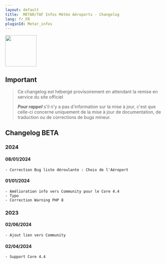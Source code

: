 ```yaml
---
layout: default
title:  METAR/TAF Infos Météo Aéroports - Changelog
lang: fr_FR
pluginId: Metar_infos
---
```


<img src="{{site.baseurl}}/plugin-Metar_infos/{{site.img}}/Metar_infos_icon.png" class="pluginLogo" width="100" />

## Important

> Ce changelog est hébergé provisoirement en attendant la remise en service du site officiel
>
> **_Pour rappel_** s'il n'y a pas d'information sur la mise à jour, c'est que celle-ci concerne uniquement de la mise à jour de documentation, de traduction ou de corrections de bugs mineur.

## Changelog BETA

### 2024

#### 08/01/2024

    - Correction Bug liste déroulante : Choix de l'Aéroport

#### 01/01/2024

    - Amélioration info vers Community pour le Core 4.4
    - Typo
    - Correction Warning PHP 8

### 2023

#### 02/06/2024

    - Ajout lien vers Community

#### 02/04/2024

    - Support Core 4.4